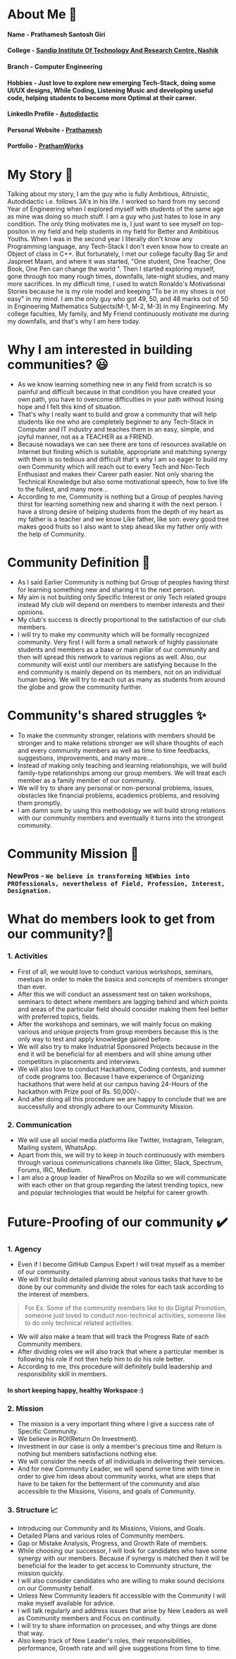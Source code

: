 # About Me 👦

#### Name - Prathamesh Santosh Giri
#### College - [Sandip  Institute Of Technology And Research Centre, Nashik](https://www.sitrc.sandipfoundation.org/)
#### Branch - Computer Engineering
#### Hobbies - Just love to explore new emerging Tech-Stack, doing some UI/UX designs, While Coding, Listening Music and developing useful code, helping students to become more Optimal at their career.
#### LinkedIn Profile - [Autodidactic](https://www.linkedin.com/in/autodidactic/)
#### Personal Website - [Prathamesh](http://prathameshgiri.me/)
#### Portfolio - [PrathamWorks](https://sites.google.com/view/prathamesh-giri/home)


# My Story 📝
   Talking about my story, I am the guy who is fully Ambitious, Altruistic, Autodidactic i.e. follows 3A's in his life. I worked so hard from my second Year of Engineering when I explored myself with students of the same age as mine was doing so much stuff. I am a guy who just hates to lose in any condition. The only thing motivates me is, I just want to see myself on top-positon in my field and help students in my field for Better and Ambitious Youths.
   When I was in the second year I literally don't know any Programming language, any Tech-Stack I don't even know how to create an Object of class in C++. But fortunately, I met our college faculty Bag Sir and Jaspreet Maam, and where it was started, "One student, One Teacher, One Book, One Pen can change the world ". 
   Then I started exploring myself, gone through too many rough times, downfalls, late-night studies, and many more sacrifices. In my difficult time, I used to watch Ronaldo's Motivational Stories because he is my role model and keeping "To be in my shoes is not easy" in my mind. I am the only guy who got 49, 50, and 48 marks out of 50 in Engineering Mathematics Subjects(M-1, M-2, M-3) in my Engineering.
   My college faculties, My family, and My Friend continuously motivate me during my downfalls, and that's why I am here today.
   
   
# Why I am interested in building communities? 😃
- As we know learning something new in any field from scratch is so painful and difficult because in that condition you have created your own path, you have to overcome difficulties in your path without losing hope and I felt this kind of situation.
- That's why I really want to build and grow a community that will help students like me who are completely beginner to any Tech-Stack in Computer and IT industry and teaches them in an easy, simple, and joyful manner, not as a TEACHER as a FRIEND.
- Because nowadays we can see there are tons of resources available on Internet but finding which is suitable, appropriate and matching synergy with them is so tedious and difficult that's why I   am so eager to build my own Community which will reach out to every Tech and Non-Tech Enthusiast and makes their Career path easier. Not only sharing the Technical Knowledge but also some motivational speech, how to live life to the fullest, and many more...
- According to me, Community is nothing but a Group of peoples having thirst for learning something new and sharing it with the next person. I have a strong desire of helping students from the depth of my heart as my father is a teacher and we know Like father, like son: every good tree makes good fruits so I also want to step ahead like my father only with the help of Community. 

# Community Definition 💭
- As I said Earlier Community is nothing but Group of peoples having thirst for learning something new and sharing it to the next person.
- My aim is not building only Specific Interest or only Tech related groups instead My club will depend on members to member interests and their opinions.
- My club's success is directly proportional to the satisfaction of our club members.
- I will try to make my community which will be formally recognized community. Very first I will form a small network of highly passionate students and members as a base or main pillar of our community and then will spread this network to various regions as well. Also, our community will exist until our members are satisfying because In the end community is mainly depend on its members, not on an individual human being. We will try to reach out as many as students from around the globe and grow the community further.

# Community's shared struggles ✨
- To make the community stronger, relations with members should be stronger and to make relations stronger we will share thoughts of each and every community members as well as time to time feedbacks, suggestions, improvements, and many more...
- Instead of making only teaching and learning relationships, we will build family-type relationships among our group members. We will treat each member as a family member of our community.
-  We will try to share any personal or non-personal problems, issues, obstacles like financial problems, academics problems, and resolving them promptly.
-   I am damn sure by using this methodology we will build strong relations with our community members and eventually it turns into the strongest community.   

# Community Mission  🔖
### NewPros - ``` We believe in transforming NEWbies into PROfessionals, nevertheless of Field, Profession, Interest, Designation. ```

# What do members look to get from our community?🤔
### 1. Activities
- First of all, we would love to conduct various workshops, seminars, meetups in order to make the basics and concepts of members stronger than ever.
- After this we will conduct an assessment test on taken workshops, seminars to detect where members are lagging behind and which points and areas of the particular field should consider making them feel better with preferred topics, fields.
- After the workshops and seminars, we will mainly focus on making various and unique projects from group members because this is the only way to test and apply knowledge gained before.
- We will also try to make Industrial Sponsored Projects because in the end it will be beneficial for all members and will shine among other competitors in placements and interviews.
- We will also love to conduct Hackathons, Coding contests, and summer of code programs too. Because I have experience of Organizing hackathons that were held at our campus having 24-Hours of the hackathon with Prize pool of Rs. 50,000/-.
-  And after doing all this procedure we are happy to conclude that we are successfully and strongly adhere to our Community Mission.

### 2. Communication
- We will use all social media platforms like Twitter, Instagram, Telegram, Mailing system, WhatsApp.
- Apart from this, we will try to keep in touch continuously with members through various communications channels like Gitter, Slack, Spectrum, Forums, IRC, Medium.
- I am also a group leader of NewPros on Mozilla so we will communicate with each other on that group regarding the latest trending topics, new and popular technologies that would be helpful for career growth.

# Future-Proofing of our community ✔️

### 1. Agency
- Even if I become GitHub Campus Expert I will treat myself as a member of our community.
-  We will first build detailed planning about various tasks that have to be done by our community and divide the roles for each task according to the interest of members.
 > For Ex.  Some of the community members like to do Digital Promotion, someone just loved to conduct non-technical activities, someone like to do only technical related activities.  

- We will also make a team that will track the Progress Rate of each Community members.
- After dividing roles we will also track that where a particular member is following his role if not then help him to do his role better.
- According to me, this procedure will definitely build leadership and responsibility skill in members.

#### In short keeping happy, healthy Workspace :)

### 2. Mission
- The mission is a very important thing where I give a success rate of Specific Community.
- We believe in ROI(Return On Investment).
-  Investment in our case is only a member's precious time and Return is nothing but members satisfactions nothing else.
-   We will consider the needs of all individuals in delivering their services.
-  And for new Community Leader, we will spend some time with time in order to give him ideas about community works, what are steps that have to be taken for the betterment of the community and also accessible to the Missions, Visions, and goals of Community.

### 3. Structure 📈
- Introducing our Community and its Missions, Visions, and Goals.
- Detailed Plans and various roles of Community members.
- Gap or Mistake Analysis, Progress, and Growth Rate of members.
- While choosing our successor, I will look for candidates who have some synergy with our members. Because if synergy is matched then it will be beneficial for the leader to get access to Community structure, the mission quickly.
- I will also consider candidates who are willing to make sound decisions on our Community behalf.
- Unless New Community leaders fit accessible with the Community I will make myself available for advice.
- I will talk regularly and address issues that arise by New Leaders as well as Community members and Focus on continuity.
- I will try to share information on processes, and why things are done that way.
- Also keep track of New Leader's roles, their responsibilities, performance, Growth rate and will give suggestions from time to time.
